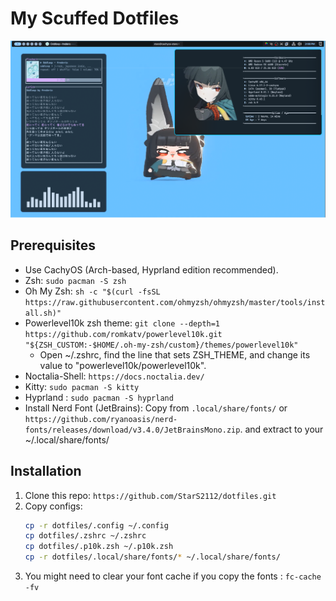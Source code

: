 # My Scuffed Dotfiles

<img src="images/desktop-preview.png" ></img>

## Prerequisites
- Use CachyOS (Arch-based, Hyprland edition recommended).
- Zsh: `sudo pacman -S zsh`
- Oh My Zsh: `sh -c "$(curl -fsSL https://raw.githubusercontent.com/ohmyzsh/ohmyzsh/master/tools/install.sh)"` 
- Powerlevel10k zsh theme: `git clone --depth=1 https://github.com/romkatv/powerlevel10k.git "${ZSH_CUSTOM:-$HOME/.oh-my-zsh/custom}/themes/powerlevel10k"`
  - Open ~/.zshrc, find the line that sets ZSH_THEME, and change its value to "powerlevel10k/powerlevel10k".
- Noctalia-Shell: `https://docs.noctalia.dev/`
- Kitty: `sudo pacman -S kitty`
- Hyprland : `sudo pacman -S hyprland`
- Install Nerd Font (JetBrains): Copy from `.local/share/fonts/` or `https://github.com/ryanoasis/nerd-fonts/releases/download/v3.4.0/JetBrainsMono.zip`. and extract to your ~/.local/share/fonts/

## Installation
1. Clone this repo: `https://github.com/StarS2112/dotfiles.git`
2. Copy configs:
   ```bash
   cp -r dotfiles/.config ~/.config
   cp dotfiles/.zshrc ~/.zshrc
   cp dotfiles/.p10k.zsh ~/.p10k.zsh
   cp -r dotfiles/.local/share/fonts/* ~/.local/share/fonts/ 
3. You might need to clear your font cache if you copy the fonts : `fc-cache -fv`
